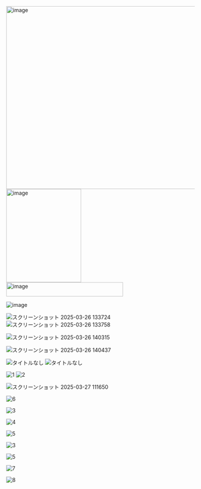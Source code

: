 
<img width="3202" height="490" alt="image" src="https://github.com/user-attachments/assets/ca04e483-4cf1-4fc4-88b5-097aed7fce82" />
<img width="200" height="250" alt="image" src="https://github.com/user-attachments/assets/1ab46174-b070-4dc0-9f67-7a7becb41e80" />




<img width="312" height="38" alt="image" src="https://github.com/user-attachments/assets/180d15f6-a0be-4e88-8ee9-084b52f5aa9f" />




![image](https://github.com/user-attachments/assets/71a1bf70-d1d1-4c61-96c3-7b91da3dd779)


![スクリーンショット 2025-03-26 133724](https://github.com/user-attachments/assets/0162f735-f784-4876-ac73-94259e687dd2)
![スクリーンショット 2025-03-26 133758](https://github.com/user-attachments/assets/0346285f-017d-46eb-92dc-b49dfd58404c)

![スクリーンショット 2025-03-26 140315](https://github.com/user-attachments/assets/f4be015c-0671-4496-b2b6-b96588eba73c)

![スクリーンショット 2025-03-26 140437](https://github.com/user-attachments/assets/8e8d8114-5279-43ad-868c-ec93b0a4ce84)


![タイトルなし](https://github.com/user-attachments/assets/9f342de9-4bec-460c-8ecf-eb0d331bb69a)
![タイトルなし](https://github.com/user-attachments/assets/6d7bdac7-bbb7-46bd-9ea5-5f56ab3edba9)


![1](https://github.com/user-attachments/assets/753602e8-e668-4e06-a0ca-5b69888b1315)
![2](https://github.com/user-attachments/assets/9b394c9d-31b5-4f6b-ae7c-a8067e2fa2b8)


![スクリーンショット 2025-03-27 111650](https://github.com/user-attachments/assets/1c145366-95eb-4d12-8cad-31b84e5bdd11)

![6](https://github.com/user-attachments/assets/3dfa5e1f-96d7-43da-b7dd-eb0bd13ff7d9)


![3](https://github.com/user-attachments/assets/90c92ea9-0eef-4a65-85e5-7d3c1169e0b1)



![4](https://github.com/user-attachments/assets/adbd702c-a014-4875-a27a-b58bbafa171c)

![5](https://github.com/user-attachments/assets/d6315353-3c83-4529-85f7-fd5aaf35e187)


![3](https://github.com/user-attachments/assets/a051d18a-266b-4ca5-8f6d-43ca0dd1ab11)

![5](https://github.com/user-attachments/assets/5c5c43d4-216d-4b00-a840-d7494006309a)


![7](https://github.com/user-attachments/assets/cc9e41a5-6ce1-4ca4-b925-b6acfb9ea5ec)

![8](https://github.com/user-attachments/assets/a614fed3-e172-43e0-8086-8aebca727fe8)



